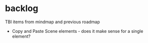 # backlog
TBI items from mindmap and previous roadmap

- Copy and Paste Scene elements - does it make sense for a single element?
